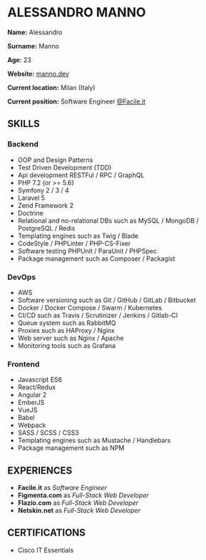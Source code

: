 # ALESSANDRO MANNO

**Name:** Alessandro

**Surname:** Manno

**Age:** 23

**Website:** [manno.dev](https://manno.dev/)

**Current location:** Milan (Italy)

**Current position:** Software Engineer [@Facile.it](https://engineering.facile.it/)

## SKILLS

### Backend
- OOP and Design Patterns
- Test Driven Development (TDD)
- Api development RESTFul / RPC / GraphQL
- PHP 7.2 (or >= 5.6)
- Symfony 2 / 3 / 4
- Laravel 5
- Zend Framework 2
- Doctrine
- Relational and no-relational DBs such as MySQL / MongoDB / PostgreSQL / Redis
- Templating engines such as Twig / Blade
- CodeStyle / PHPLinter / PHP-CS-Fixer 
- Software testing PHPUnit / ParaUnit / PHPSpec
- Package management such as Composer / Packagist

### DevOps
- AWS
- Software versioning such as Git / GitHub / GitLab / Bitbucket
- Docker / Docker Compose / Swarm / Kubernetes
- CI/CD such as Travis / Scrutinizer / Jenkins / Gitlab-CI
- Queue system such as RabbitMQ
- Proxies such as HAProxy / Nginx
- Web server such as Nginx / Apache
- Monitoring tools such as Grafana

### Frontend
- Javascript ES6
- React/Redux
- Angular 2
- EmberJS
- VueJS
- Babel
- Webpack
- SASS / SCSS / CSS3
- Templating engines such as Mustache / Handlebars
- Package management such as NPM

## EXPERIENCES

- **Facile.it** as *Software Engineer*
- **Figmenta.com** as *Full-Stack Web Developer*
- **Flazio.com** as *Full-Stack Web Developer*
- **Netskin.net** as *Full-Stack Web Developer*

## CERTIFICATIONS

- Cisco IT Essentials
